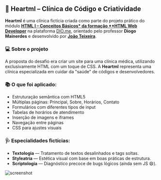 ## 💚 Heartml – Clínica de Código e Criatividade

**Heartml** é uma clínica fictícia criada como parte do projeto prático do módulo **[HTML I – Conceitos Básicos* da formação **HTML Web Developer](https://github.com/digitalinnovationone/trilha-html-modulo-2)** na plataforma [DIO.me](https://dio.me), orientado pelo professor **Diogo Mainerdes** e desenvolvido por **[João Teixeira](https://github.com/joaocvteixeira)**.

### 💻 Sobre o projeto
A proposta do desafio era criar um site para uma clínica médica, utilizando exclusivamente HTML com um toque de CSS. A **Heartml** representa uma clínica especializada em cuidar da "saúde" de códigos e desenvolvedores.

### 📚 O que foi aplicado:
- Estruturação semântica com HTML5
- Múltiplas páginas: Principal, Sobre, Horários, Contato
- Formulários com diferentes tipos de input
- Tabelas de horários de atendimento
- Inserção de imagens e iframes
- Navegação entre páginas
- CSS para ajustes visuais

### 🩺 Especialidades fictícias:
- **Textologia** — Tratamento de textos desalinhados e tags soltas.
- **Styleatria** — Estética visual com base em boas práticas de estrutura.
- **Scriptologia** — Diagnóstico precoce de bugs lógicos (ainda sem JS 😄).


![screenshot](https://github.com/user-attachments/assets/ce14579e-6d00-4a14-8663-75b6aae3075c)
